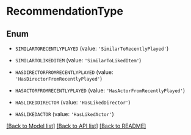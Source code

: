 # RecommendationType


## Enum

* `SIMILARTORECENTLYPLAYED` (value: `'SimilarToRecentlyPlayed'`)

* `SIMILARTOLIKEDITEM` (value: `'SimilarToLikedItem'`)

* `HASDIRECTORFROMRECENTLYPLAYED` (value: `'HasDirectorFromRecentlyPlayed'`)

* `HASACTORFROMRECENTLYPLAYED` (value: `'HasActorFromRecentlyPlayed'`)

* `HASLIKEDDIRECTOR` (value: `'HasLikedDirector'`)

* `HASLIKEDACTOR` (value: `'HasLikedActor'`)

[[Back to Model list]](README.md#documentation-for-models) [[Back to API list]](README.md#documentation-for-api-endpoints) [[Back to README]](README.md)


